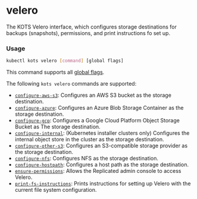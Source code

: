 # velero

The KOTS Velero interface, which configures storage destinations for backups (snapshots), permissions, and print instructions fo set up.

### Usage

```bash
kubectl kots velero [command] [global flags]
```

This command supports all [global flags](kots-cli-global-flags).

The following `kots velero` commands are supported:

- [`configure-aws-s3`](kots-cli-velero-configure-aws-s3): Configures an AWS S3 bucket as the storage destination.
- [`configure-azure`](kots-cli-velero-configure-azure): Configures an Azure Blob Storage Container as the storage destination.
- [`configure-gcp`](kots-cli-velero-configure-gcp): Configures a Google Cloud Platform Object Storage Bucket as The storage destination.
- [`configure-internal`](kots-cli-velero-configure-internal): (Kubernetes installer clusters only) Configures the internal object store in the cluster as the storage destination.
- [`configure-other-s3`](kots-cli-velero-configure-other-s3): Configures an S3-compatible storage provider as the storage destination.
- [`configure-nfs`](kots-cli-velero-configure-nfs): Configures NFS as the storage destination.
- [`configure-hostpath`](kots-cli-velero-configure-hostpath): Configures a host path as the storage destination.
- [`ensure-permissions`](kots-cli-velero-ensure-permissions): Allows the Replicated admin console to access Velero.
- [`print-fs-instructions`](kots-cli-velero-print-fs-instructions): Prints instructions for setting up Velero with the current file system configuration.

